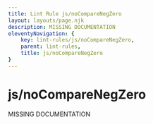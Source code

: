 ```yaml
---
title: Lint Rule js/noCompareNegZero
layout: layouts/page.njk
description: MISSING DOCUMENTATION
eleventyNavigation: {
	key: lint-rules/js/noCompareNegZero,
	parent: lint-rules,
	title: js/noCompareNegZero
}
---
```


# js/noCompareNegZero

MISSING DOCUMENTATION

